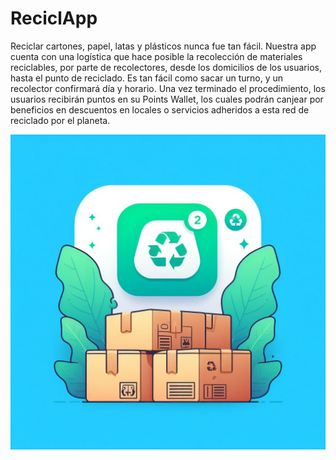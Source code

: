 
# ReciclApp

Reciclar cartones, papel, latas y plásticos nunca fue tan fácil. 
Nuestra app cuenta con una logística que hace posible la recolección de materiales reciclables, por parte de recolectores, desde los domicilios de los usuarios, hasta el punto de reciclado.
Es tan fácil como sacar un turno, y un recolector confirmará día y horario. Una vez terminado el procedimiento, los usuarios recibirán puntos en su Points Wallet, los cuales podrán canjear por beneficios en descuentos en locales o servicios adheridos a esta red de reciclado por el planeta.


![Logo](https://github.com/Micromundofede22/ReciclApp/blob/main/src/public/logo.jpeg)

